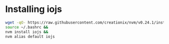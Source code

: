 # Installing iojs

```bash
wget -qO- https://raw.githubusercontent.com/creationix/nvm/v0.24.1/install.sh | bash &&
source ~/.bashrc &&
nvm install iojs &&
nvm alias default iojs
```
